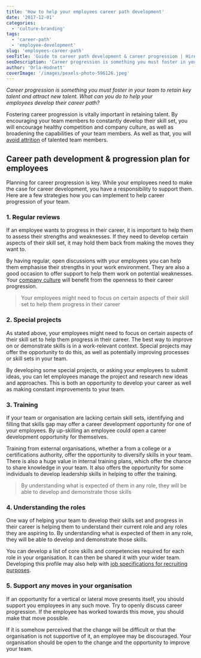 ```yaml
---
title: 'How to help your employees career path development'
date: '2017-12-01'
categories:
  - 'culture-branding'
tags:
  - 'career-path'
  - 'employee-development'
slug: 'employees-career-path'
seoTitle: 'Guide to career path development & career progression | HireHive'
seoDescription: 'Career progression is something you must foster in your team to attract and retain talent. What can you do to help your employees develop their career path?'
author: 'Orla-Hodnett'
coverImage: '/images/pexels-photo-596126.jpeg'
---
```


_Career progression is something you must foster in your team to retain key talent and attract new talent. What can you do to help your employees develop their career path?_

Fostering career progression is vitally important in retaining talent. By encouraging your team members to constantly develop their skill set, you will encourage healthy competition and company culture, as well as broadening the capabilities of your team members. As well as that, you will [avoid attrition](https://www.thehrdigest.com/career-development-highest-impact-employee-retention/) of talented team members.

## Career path development & progression plan for employees

Planning for career progression is key. While your employees need to make the case for career development, you have a responsibility to support them. Here are a few strategies how you can implement to help career progression of your team.

### **1\. Regular reviews**

If an employee wants to progress in their career, it is important to help them to assess their strengths and weaknesses. If they need to develop certain aspects of their skill set, it may hold them back from making the moves they want to.

By having regular, open discussions with your employees you can help them emphasise their strengths in your work environment. They are also a good occasion to offer support to help them work on potential weaknesses. Your [company culture](https://hirehive.com/how-to-improve-your-company-culture-and-retain-staff/) will benefit from the openness to their career progression.

> Your employees might need to focus on certain aspects of their skill set to help them progress in their career

### **2\. Special projects**

As stated above, your employees might need to focus on certain aspects of their skill set to help them progress in their career. The best way to improve on or demonstrate skills is in a work-relevant context. Special projects may offer the opportunity to do this, as well as potentially improving processes or skill sets in your team.

By developing some special projects, or asking your employees to submit ideas, you can let employees manage the project and research new ideas and approaches. This is both an opportunity to develop your career as well as making constant improvements to your team.

### **3\. Training**

If your team or organisation are lacking certain skill sets, identifying and filling that skills gap may offer a career development opportunity for one of your employees. By up-skilling an employee could open a career development opportunity for themselves.

Training from external organisations, whether a from a college or a certifications authority, offer the opportunity to diversify skills in your team. There is also a huge value in internal training plans, which offer the chance to share knowledge in your team. It also offers the opportunity for some individuals to develop leadership skills in helping to offer the training.

> By understanding what is expected of them in any role, they will be able to develop and demonstrate those skills

### **4\. Understanding the roles**

One way of helping your team to develop their skills set and progress in their career is helping them to understand their current role and any roles they are aspiring to. By understanding what is expected of them in any role, they will be able to develop and demonstrate those skills.

You can develop a list of core skills and competencies required for each role in your organisation. It can then be shared it with your wider team. Developing this profile may also help with [job specifications for recruiting purposes](https://hirehive.com/write-job-advertisement/).

### **5\. Support any moves in your organisation**

If an opportunity for a vertical or lateral move presents itself, you should support you employees in any such move. Try to openly discuss career progression. If the employee has worked towards this move, you should make that move possible.

If it is somehow perceived that the change will be difficult or that the organisation is not supportive of it, an employee may be discouraged. Your organisation should be open to the change and the opportunity to improve your team.
